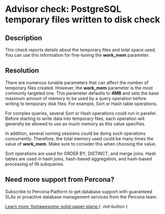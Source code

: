 # Advisor check: PostgreSQL temporary files written to disk check
## Description
This check reports details about the temporary files and total space used. You can use this information for fine-tuning the **work_mem** parameter.

## Resolution
There are numerous tunable parameters that can affect the number of temporary files created. However, the **work_mem** parameter is the most commonly targeted one. This parameter defaults to **4MB** and sets the base maximum amount of memory to be used by a query operation before writing to temporary disk files. For example, Sort or Hash table operations.

For complex queries, several Sort or Hash operations could run in parallel. 
Before starting to write data into temporary files, each operation will generally be allowed to use as much memory as this value specifies. 

In addition, several running sessions could be doing such operations concurrently. Therefore, the total memory used could be many times the value of **work_mem**. Make sure to consider this when choosing the value. 

Sort operations are used for ORDER BY, DISTINCT, and merge joins. Hash tables are used in hash joins, hash-based aggregation, and hash-based processing of IN subqueries.

## Need more support from Percona?
Subscribe to Percona Platform to get database support with guaranteed SLAs or proactive database management services from the Percona team.

[Learn more :fontawesome-solid-paper-plane:](https://per.co.na/subscribe){ .md-button }
